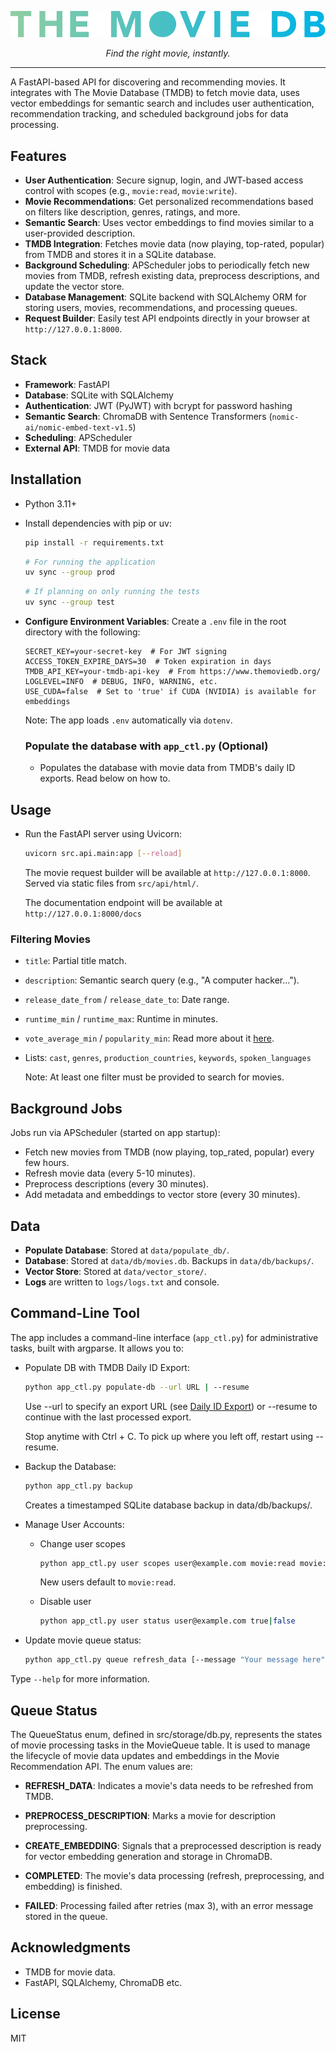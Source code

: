 <p align="center">
  <img src="src/api/html/img/logo.svg" alt="The Movie Database Logo" width="512">
</p>
<p align="center"><em>Find the right movie, instantly.</em></p>
<hr>
A FastAPI-based API for discovering and recommending movies. It integrates with The Movie Database (TMDB) to fetch movie data, uses vector embeddings for semantic search and includes user authentication, recommendation tracking, and scheduled background jobs for data processing.

## Features

- **User Authentication**: Secure signup, login, and JWT-based access control with scopes (e.g., `movie:read`, `movie:write`).
- **Movie Recommendations**: Get personalized recommendations based on filters like description, genres, ratings, and more.
- **Semantic Search**: Uses vector embeddings to find movies similar to a user-provided description.
- **TMDB Integration**: Fetches movie data (now playing, top-rated, popular) from TMDB and stores it in a SQLite database.
- **Background Scheduling**: APScheduler jobs to periodically fetch new movies from TMDB, refresh existing data, preprocess descriptions, and update the vector store.
- **Database Management**: SQLite backend with SQLAlchemy ORM for storing users, movies, recommendations, and processing queues.
- **Request Builder**: Easily test API endpoints directly in your browser at `http://127.0.0.1:8000`.

## Stack

- **Framework**: FastAPI
- **Database**: SQLite with SQLAlchemy
- **Authentication**: JWT (PyJWT) with bcrypt for password hashing
- **Semantic Search**: ChromaDB with Sentence Transformers (`nomic-ai/nomic-embed-text-v1.5`)
- **Scheduling**: APScheduler
- **External API**: TMDB for movie data

## Installation
- Python 3.11+
- Install dependencies with pip or uv:
    ```bash
    pip install -r requirements.txt
    ```
    ```bash
    # For running the application
    uv sync --group prod
    ```
    ```bash
    # If planning on only running the tests
    uv sync --group test
    ```

- **Configure Environment Variables**:
   Create a `.env` file in the root directory with the following:
   ```
   SECRET_KEY=your-secret-key  # For JWT signing
   ACCESS_TOKEN_EXPIRE_DAYS=30  # Token expiration in days
   TMDB_API_KEY=your-tmdb-api-key  # From https://www.themoviedb.org/
   LOGLEVEL=INFO  # DEBUG, INFO, WARNING, etc.
   USE_CUDA=false  # Set to 'true' if CUDA (NVIDIA) is available for embeddings
   ```
   Note: The app loads `.env` automatically via `dotenv`.

  ### Populate the database with `app_ctl.py` (Optional)
    - Populates the database with movie data from TMDB's daily ID exports. Read below on how to.

## Usage

- Run the FastAPI server using Uvicorn:
    ```bash
    uvicorn src.api.main:app [--reload]
    ```

    The movie request builder will be available at `http://127.0.0.1:8000`. Served via static files from `src/api/html/`.

    The documentation endpoint will be available at  `http://127.0.0.1:8000/docs`

### Filtering Movies

- `title`: Partial title match.
- `description`: Semantic search query (e.g., "A computer hacker...").
- `release_date_from` / `release_date_to`: Date range.
- `runtime_min` / `runtime_max`: Runtime in minutes.
- `vote_average_min` / `popularity_min`: Read more about it [here](https://developer.themoviedb.org/docs/popularity-and-trending).
- Lists: `cast`, `genres`, `production_countries`, `keywords`, `spoken_languages`

  Note: At least one filter must be provided to search for movies.

## Background Jobs

Jobs run via APScheduler (started on app startup):
- Fetch new movies from TMDB (now playing, top_rated, popular) every few hours.
- Refresh movie data (every 5-10 minutes).
- Preprocess descriptions (every 30 minutes).
- Add metadata and embeddings to vector store (every 30 minutes).

## Data

- **Populate Database**: Stored at `data/populate_db/`.
- **Database**: Stored at `data/db/movies.db`. Backups in `data/db/backups/`.
- **Vector Store**: Stored at `data/vector_store/`.
- **Logs** are written to `logs/logs.txt` and console.

## Command-Line Tool
The app includes a command-line interface (`app_ctl.py`) for administrative tasks, built with argparse. It allows you to:
- Populate DB with TMDB Daily ID Export:
    ```bash
    python app_ctl.py populate-db --url URL | --resume
    ```
    Use --url to specify an export URL (see [Daily ID Export](https://developer.themoviedb.org/docs/daily-id-exports)) or --resume to continue with the last processed export.

    Stop anytime with Ctrl + C. To pick up where you left off, restart using --resume.

- Backup the Database:
    ```bash
    python app_ctl.py backup
    ```
    Creates a timestamped SQLite database backup in data/db/backups/.

- Manage User Accounts:
   - Change user scopes
      ```bash
      python app_ctl.py user scopes user@example.com movie:read movie:write ..
      ```
      New users default to `movie:read`.

    - Disable user
      ```bash
      python app_ctl.py user status user@example.com true|false
      ```
- Update movie queue status:
  ```bash
  python app_ctl.py queue refresh_data [--message "Your message here"] [12345 67890]
  ```
Type `--help` for more information.


## Queue Status
The QueueStatus enum, defined in src/storage/db.py, represents the states of movie processing tasks in the MovieQueue table. It is used to manage the lifecycle of movie data updates and embeddings in the Movie Recommendation API. The enum values are:

  - **REFRESH_DATA**: Indicates a movie's data needs to be refreshed from TMDB.

  - **PREPROCESS_DESCRIPTION**: Marks a movie for description preprocessing.

  - **CREATE_EMBEDDING**: Signals that a preprocessed description is ready for vector embedding generation and storage in ChromaDB.

  - **COMPLETED**: The movie's data processing (refresh, preprocessing, and embedding) is finished.

  - **FAILED**: Processing failed after retries (max 3), with an error message stored in the queue.

## Acknowledgments

- TMDB for movie data.
- FastAPI, SQLAlchemy, ChromaDB etc.

## License

MIT

